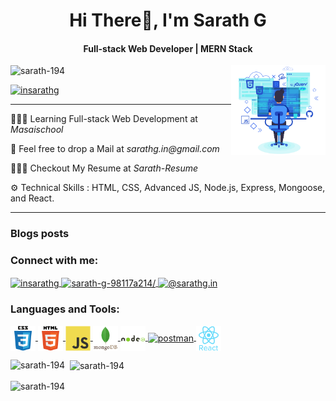 <!DOCTYPE html>
<html lang="en">
<head>
  <meta charset="UTF-8">
  <meta http-equiv="X-UA-Compatible" content="IE=edge">
  <meta name="viewport" content="width=device-width, initial-scale=1.0">
  
</head>
<body>
  <h1 align="center">Hi There👋, I'm Sarath G</h1>
  <h4 align="center">Full-stack Web Developer | MERN Stack</h4>
<img src="https://raw.githubusercontent.com/Renukote/Renukote/051cadb27789caa9a268427a07ad8d9e3b6c7cec/web-developer-img.svg" width='30%' height="40%" align='right'/>
  
  <p style="text-align:left"> <img src="https://komarev.com/ghpvc/?username=sarath-194&label=Profile%20views&color=0e75b6&style=flat" alt="sarath-194" /> </p>
  
  <p style="text-align:left"> <a href="https://twitter.com/insarathg" target="blank"><img src="https://img.shields.io/twitter/follow/insarathg?logo=twitter&style=for-the-badge" alt="insarathg" /></a> </p>
  <hr/>
  
  <p>
    👨🏻‍💻 Learning Full-stack Web Development at <a style="font-style:italic;text-decoration: none;" target="_blank" href="https://www.masaischool.com/">Masaischool</a>
  </p>
  <p>
    💌 Feel free to drop a Mail at <a style="font-style:italic;text-decoration: none;" target="_blank" href="mailto:sarathg.in@gmail.com">sarathg.in@gmail.com</a>
  </p>
  <p>
    👨🏻‍🎓 Checkout My Resume at <a style="font-style:italic;text-decoration: none;" href="https://drive.google.com/file/d/1v7ueHIdqoxfJSETYNBa7s3VROrrupKph/view?usp=sharing" target="_blank">Sarath-Resume</a>
  </p>
  <p>
    ⚙️ Technical Skills : HTML, CSS, Advanced JS, Node.js, Express, Mongoose, and React.
  </p>
  <hr/>

</body>
</html>


### Blogs posts
<!-- BLOG-POST-LIST:START -->
<!-- BLOG-POST-LIST:END -->


<h3 align="left">Connect with me:</h3>

<p align="left">
<a href="https://twitter.com/insarathg" target="blank">
  <img align="center" src="https://raw.githubusercontent.com/rahuldkjain/github-profile-readme-generator/master/src/images/icons/Social/twitter.svg" alt="insarathg" height="30" width="40" />
  </a>
<a href="https://linkedin.com/in/sarath-g-98117a214/" target="blank">
  <img align="center" src="https://raw.githubusercontent.com/rahuldkjain/github-profile-readme-generator/master/src/images/icons/Social/linked-in-alt.svg" alt="sarath-g-98117a214/" height="30" width="40" />
  </a>
<a href="https://medium.com/@sarathg.in" target="blank">
  <img align="center" src="https://raw.githubusercontent.com/rahuldkjain/github-profile-readme-generator/master/src/images/icons/Social/medium.svg" alt="@sarathg.in" height="30" width="40" />
  </a>
</p>

<h3 align="left">Languages and Tools:</h3>
<p align="left">
  
  <a href="https://www.w3schools.com/css/" target="_blank" rel="noreferrer">
    <img align="center" margin="10px" src="https://raw.githubusercontent.com/devicons/devicon/master/icons/css3/css3-original-wordmark.svg" alt="css3" width="40" height="40"/>
  </a>
  <a href="https://www.w3.org/html/" target="_blank" rel="noreferrer">
    <img align="center" margin="10px" src="https://raw.githubusercontent.com/devicons/devicon/master/icons/html5/html5-original-wordmark.svg" alt="html5" width="40" height="40"/>
  </a>
  <a href="https://developer.mozilla.org/en-US/docs/Web/JavaScript" target="_blank" rel="noreferrer">
    <img align="center" margin="10px" src="https://raw.githubusercontent.com/devicons/devicon/master/icons/javascript/javascript-original.svg" alt="javascript" width="40" height="40"/>
  </a>
  <a href="https://www.mongodb.com/" target="_blank" rel="noreferrer">
    <img align="center" margin="10px" src="https://raw.githubusercontent.com/devicons/devicon/master/icons/mongodb/mongodb-original-wordmark.svg" alt="mongodb" width="40" height="40"/>
  </a>
  <a href="https://nodejs.org" target="_blank" rel="noreferrer">
    <img align="center" margin="10px" src="https://raw.githubusercontent.com/devicons/devicon/master/icons/nodejs/nodejs-original-wordmark.svg" alt="nodejs" width="40" height="40"/>
  </a>
  <a href="https://postman.com" target="_blank" rel="noreferrer">
    <img align="center" margin="10px" src="https://www.vectorlogo.zone/logos/getpostman/getpostman-icon.svg" alt="postman" width="40" height="40"/>
  </a>
  <a href="https://reactjs.org/" target="_blank" rel="noreferrer">
   <img align="center" margin="10px" src="https://raw.githubusercontent.com/devicons/devicon/master/icons/react/react-original-wordmark.svg" alt="react" width="40" height="40"/>
  </a>
  
</p>

<p>
  <img align="left" src="https://github-readme-stats.vercel.app/api/top-langs?username=sarath-194&show_icons=true&locale=en&layout=compact" alt="sarath-194" />
</p>

<p>&nbsp;
  <img align="center" src="https://github-readme-stats.vercel.app/api?username=sarath-194&show_icons=true&locale=en" alt="sarath-194" />
</p>

<p>
  <img align="center" src="https://github-readme-streak-stats.herokuapp.com/?user=sarath-194&" alt="sarath-194" />
</p>




